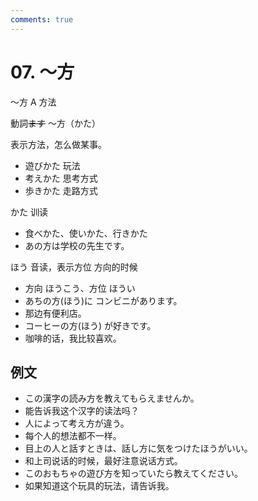 ```yaml
---
comments: true
---
```


# 07. ～方

～方   A 方法

動詞~~ます~~ ～方（かた）

表示方法，怎么做某事。

- 遊びかた  玩法
- 考えかた 思考方式
- 歩きかた 走路方式

かた  训读

- 食べかた、使いかた、行きかた
- あの方は学校の先生です。

ほう  音读，表示方位 方向的时候

- 方向 ほうこう、方位 ほうい   
- あちの方(ほう)に コンビニがあります。
- 那边有便利店。
- コーヒーの方(ほう) が好きです。
- 咖啡的话，我比较喜欢。

## 例文

- この漢字の読み方を教えてもらえませんか。
- 能告诉我这个汉字的读法吗？
- 人によって考え方が違う。
- 每个人的想法都不一样。
- 目上の人と話すときは、話し方に気をつけたほうがいい。
- 和上司说话的时候，最好注意说话方式。
- このおもちゃの遊び方を知っていたら教えてください。
- 如果知道这个玩具的玩法，请告诉我。


